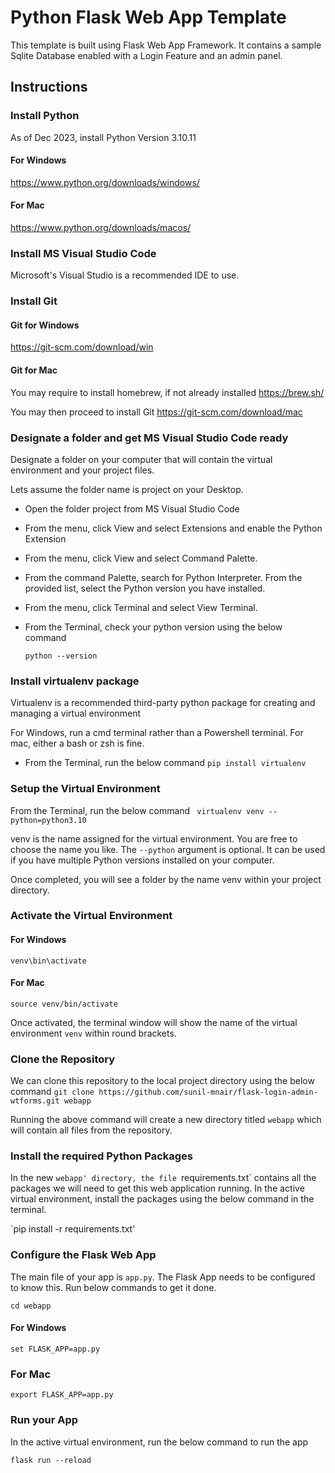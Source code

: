 # Python Flask Web App Template
This template is built using Flask Web App Framework. It contains a sample Sqlite Database enabled with a Login Feature and an admin panel.

## Instructions

### Install Python
As of Dec 2023, install Python Version 3.10.11

#### For Windows
https://www.python.org/downloads/windows/

#### For Mac
https://www.python.org/downloads/macos/

### Install MS Visual Studio Code
Microsoft's Visual Studio is a recommended IDE to use.

### Install Git
#### Git for Windows
https://git-scm.com/download/win

#### Git for Mac
You may require to install homebrew, if not already installed
https://brew.sh/

You may then proceed to install Git
https://git-scm.com/download/mac

### Designate a folder and get MS Visual Studio Code ready

Designate a folder on your computer that will contain the virtual environment and your project files.

Lets assume the folder name is project on your Desktop.

- Open the folder project from MS Visual Studio Code
- From the menu, click View and select Extensions and enable the Python Extension
- From the menu, click View and select Command Palette.
- From the command Palette, search for Python Interpreter. From the provided list, select the Python version you have installed.
- From the menu, click Terminal and select View Terminal.
- From the Terminal, check your python version using the below command

  ` python --version `

### Install virtualenv package
Virtualenv is a recommended third-party python package for creating and managing a virtual environment

For Windows, run a cmd terminal rather than a Powershell terminal.
For mac, either a bash or zsh is fine.

- From the Terminal, run the below command
` pip install virtualenv `

### Setup the Virtual Environment
From the Terminal, run the below command
` virtualenv venv --python=python3.10`

venv is the name assigned for the virtual environment. You are free to choose the name you like.
The `--python` argument is optional. It can be used if you have multiple Python versions installed on your computer.

Once completed, you will see a folder by the name venv within your project directory.

### Activate the Virtual Environment
#### For Windows
`venv\bin\activate`

#### For Mac
`source venv/bin/activate`

Once activated, the terminal window will show the name of the virtual environment `venv` within round brackets.

### Clone the Repository
We can clone this repository to the local project directory using the below command
`git clone https://github.com/sunil-mnair/flask-login-admin-wtforms.git webapp`

Running the above command will create a new directory titled `webapp` which will contain all files from the repository.

### Install the required Python Packages

In the new `webapp' directory, the file `requirements.txt` contains all the packages we will need to get this web application running. In the active virtual environment, install the packages using the below command in the terminal.

`pip install -r requirements.txt'

### Configure the Flask Web App
The main file of your app is `app.py`. The Flask App needs to be configured to know this. Run below commands to get it done.

`cd webapp`

#### For Windows

`set FLASK_APP=app.py`

### For Mac

`export FLASK_APP=app.py`

### Run your App
In the active virtual environment, run the below command to run the app

`flask run --reload`
